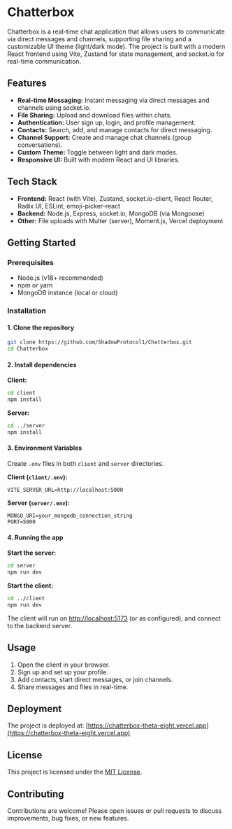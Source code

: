 # Chatterbox

Chatterbox is a real-time chat application that allows users to communicate via direct messages and channels, supporting file sharing and a customizable UI theme (light/dark mode). The project is built with a modern React frontend using Vite, Zustand for state management, and socket.io for real-time communication.

## Features

- **Real-time Messaging:** Instant messaging via direct messages and channels using socket.io.
- **File Sharing:** Upload and download files within chats.
- **Authentication:** User sign up, login, and profile management.
- **Contacts:** Search, add, and manage contacts for direct messaging.
- **Channel Support:** Create and manage chat channels (group conversations).
- **Custom Theme:** Toggle between light and dark modes.
- **Responsive UI:** Built with modern React and UI libraries.

## Tech Stack

- **Frontend:** React (with Vite), Zustand, socket.io-client, React Router, Radix UI, ESLint, emoji-picker-react
- **Backend:** Node.js, Express, socket.io, MongoDB (via Mongoose)
- **Other:** File uploads with Multer (server), Moment.js, Vercel deployment

## Getting Started

### Prerequisites

- Node.js (v18+ recommended)
- npm or yarn
- MongoDB instance (local or cloud)

### Installation

#### 1. Clone the repository

```bash
git clone https://github.com/ShadowProtocol1/Chatterbox.git
cd Chatterbox
```

#### 2. Install dependencies

**Client:**
```bash
cd client
npm install
```

**Server:**
```bash
cd ../server
npm install
```

#### 3. Environment Variables

Create `.env` files in both `client` and `server` directories.

**Client (`client/.env`):**
```
VITE_SERVER_URL=http://localhost:5000
```

**Server (`server/.env`):**
```
MONGO_URI=your_mongodb_connection_string
PORT=5000
```

#### 4. Running the app

**Start the server:**
```bash
cd server
npm run dev
```

**Start the client:**
```bash
cd ../client
npm run dev
```

The client will run on [http://localhost:5173](http://localhost:5173) (or as configured), and connect to the backend server.

## Usage

1. Open the client in your browser.
2. Sign up and set up your profile.
3. Add contacts, start direct messages, or join channels.
4. Share messages and files in real-time.

## Deployment

The project is deployed at: [https://chatterbox-theta-eight.vercel.app](https://chatterbox-theta-eight.vercel.app)

## License

This project is licensed under the [MIT License](LICENSE).

## Contributing

Contributions are welcome! Please open issues or pull requests to discuss improvements, bug fixes, or new features.
